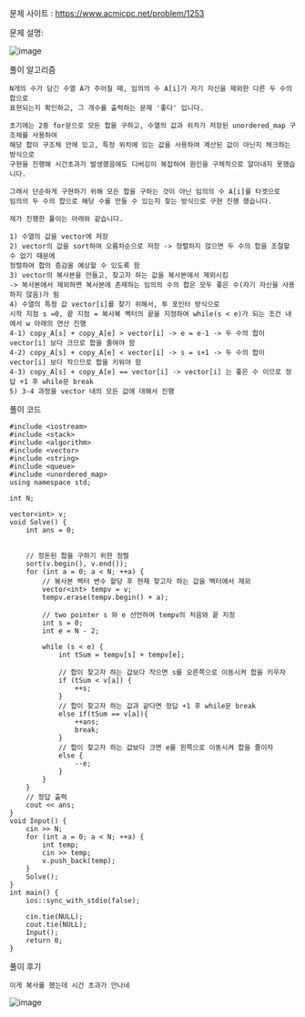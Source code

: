 문제 사이트 : https://www.acmicpc.net/problem/1253

문제 설명:

![image](https://github.com/user-attachments/assets/96fa74b9-a995-4d5f-b059-adfe2d1b35ca)

풀이 알고리즘

    N개의 수가 담긴 수열 A가 주어질 때, 임의의 수 A[i]가 자기 자신을 제외한 다른 두 수의 합으로
    표현되는지 확인하고, 그 개수를 출력하는 문제 '좋다' 입니다.

    초기에는 2중 for문으로 모든 합을 구하고, 수열의 값과 위치가 저장된 unordered_map 구조체를 사용하여
    해당 합이 구조체 안에 있고, 특정 위치에 있는 값을 사용하여 계산된 값이 아닌지 체크하는 방식으로
    구현을 진행해 시간초과가 발생했음에도 디버깅이 복잡하여 원인을 구체적으로 알아내지 못했습니다.

    그래서 단순하게 구현하기 위해 모든 합을 구하는 것이 아닌 임의의 수 A[i]를 타겟으로
    임의의 두 수의 합으로 해당 수를 만들 수 있는지 찾는 방식으로 구현 진행 했습니다.

    제가 진행한 풀이는 아래와 같습니다.

    1) 수열의 값을 vector에 저장
    2) vector의 값을 sort하여 오름차순으로 저장 -> 정렬하지 않으면 두 수의 합을 조절할 수 없기 때문에
    정렬하여 합의 증감을 예상할 수 있도록 함
    3) vector의 복사본을 만들고, 찾고자 하는 값을 복사본에서 제외시킴
    -> 복사본에서 제외하면 복사본에 존재하는 임의의 수의 합은 모두 좋은 수(자기 자신을 사용하지 않음)가 됨
    4) 수열의 특정 값 vector[i]를 찾기 위해서, 투 포인터 방식으로 
    시작 지점 s =0, 끝 지점 = 복사복 벡터의 끝을 지정하여 while(s < e)가 되는 조건 내에서 w 아래의 연산 진행
    4-1) copy_A[s] + copy_A[e] > vector[i] -> e = e-1 -> 두 수의 합이 vector[i] 보다 크므로 합을 줄여야 함
    4-2) copy_A[s] + copy_A[e] < vector[i] -> s = s+1 -> 두 수의 합이 vector[i] 보다 작으므로 합을 키워야 함
    4-3) copy_A[s] + copy_A[e] == vector[i] -> vector[i] 는 좋은 수 이므로 정답 +1 후 while문 break
    5) 3-4 과정을 vector 내의 모든 값에 대해서 진행

풀이 코드

    #include <iostream>
    #include <stack>
    #include <algorithm>
    #include <vector>
    #include <string>
    #include <queue>
    #include <unordered_map>
    using namespace std;
    
    int N;
    
    vector<int> v;
    void Solve() {
        int ans = 0;
    
    
        // 정돈된 합을 구하기 위한 정렬
        sort(v.begin(), v.end());
        for (int a = 0; a < N; ++a) {
            // 복사본 벡터 변수 할당 후 현재 찾고자 하는 값을 벡터에서 제외
            vector<int> tempv = v;
            tempv.erase(tempv.begin() + a);
    
            // two pointer s 와 e 선언하여 tempv의 처음와 끝 지정
            int s = 0;
            int e = N - 2;
      
            while (s < e) {
                int tSum = tempv[s] + tempv[e];
    
                // 합이 찾고자 하는 값보다 작으면 s를 오른쪽으로 이동시켜 합을 키우자
                if (tSum < v[a]) {
                    ++s;
                }
                // 합이 찾고자 하는 값과 같다면 정답 +1 후 while문 break
                else if(tSum == v[a]){
                    ++ans;
                    break;
                }
                // 합이 찾고자 하는 값보다 크면 e를 왼쪽으로 이동시켜 합을 줄이자
                else {
                    --e;
                }
            }
        }
        // 정답 출력
        cout << ans;
    }
    void Input() {
        cin >> N;
        for (int a = 0; a < N; ++a) {
            int temp;
            cin >> temp;
            v.push_back(temp);
        }
        Solve();
    }
    int main() {
        ios::sync_with_stdio(false);
    
        cin.tie(NULL);
        cout.tie(NULL);
        Input();
        return 0;
    }

풀이 후기

    이게 복사를 했는데 시간 초과가 안나네  

![image](https://github.com/user-attachments/assets/33db18df-77b7-4e8f-b7cc-fdd621deb439)
